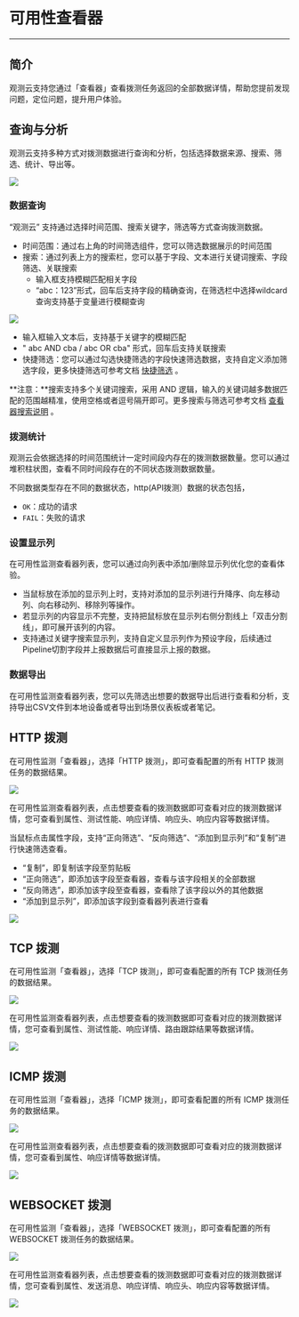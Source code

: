 # 可用性查看器
---

## 简介

观测云支持您通过「查看器」查看拨测任务返回的全部数据详情，帮助您提前发现问题，定位问题，提升用户体验。

## 查询与分析

观测云支持多种方式对拨测数据进行查询和分析，包括选择数据来源、搜索、筛选、统计、导出等。

![](img/4.dailtesting_explorer_1.png)

### 数据查询

 “观测云” 支持通过选择时间范围、搜索关键字，筛选等方式查询拨测数据。

- 时间范围：通过右上角的时间筛选组件，您可以筛选数据展示的时间范围
- 搜索：通过列表上方的搜索栏，您可以基于字段、文本进行关键词搜索、字段筛选、关联搜索
   - 输入框支持模糊匹配相关字段
   - “abc：123”形式，回车后支持字段的精确查询，在筛选栏中选择wildcard查询支持基于变量进行模糊查询

![](img/image.png)

   - 输入框输入文本后，支持基于关键字的模糊匹配
   - " abc AND cba / abc OR cba" 形式，回车后支持关联搜索
- 快捷筛选：您可以通过勾选快捷筛选的字段快速筛选数据，支持自定义添加筛选字段，更多快捷筛选可参考文档 [快捷筛选](../others/explorer-search.md#quick-filter) 。

**注意：**搜索支持多个关键词搜索，采用 AND 逻辑，输入的关键词越多数据匹配的范围越精准，使用空格或者逗号隔开即可。更多搜索与筛选可参考文档 [查看器搜索说明](../others/explorer-search.md) 。

### 拨测统计

 观测云会依据选择的时间范围统计一定时间段内存在的拨测数据数量。您可以通过堆积柱状图，查看不同时间段存在的不同状态拨测数据数量。

不同数据类型存在不同的数据状态，http(API拨测）数据的状态包括，

- `OK`：成功的请求
- `FAIL`：失败的请求

### 设置显示列

在可用性监测查看器列表，您可以通过向列表中添加/删除显示列优化您的查看体验。

- 当鼠标放在添加的显示列上时，支持对添加的显示列进行升降序、向左移动列、向右移动列、移除列等操作。
- 若显示列的内容显示不完整，支持把鼠标放在显示列右侧分割线上「双击分割线」，即可展开该列的内容。
- 支持通过关键字搜索显示列，支持自定义显示列作为预设字段，后续通过Pipeline切割字段并上报数据后可直接显示上报的数据。

### 数据导出

在可用性监测查看器列表，您可以先筛选出想要的数据导出后进行查看和分析，支持导出CSV文件到本地设备或者导出到场景仪表板或者笔记。

## HTTP 拨测

在可用性监测「查看器」，选择「HTTP 拨测」，即可查看配置的所有 HTTP 拨测任务的数据结果。

![](img/4.dailtesting_explorer_2.png)

在可用性监测查看器列表，点击想要查看的拨测数据即可查看对应的拨测数据详情，您可查看到属性、测试性能、响应详情、响应头、响应内容等数据详情。

当鼠标点击属性字段，支持“正向筛选”、“反向筛选”、“添加到显示列”和“复制”进行快速筛选查看。

- “复制”，即复制该字段至剪贴板 
- “正向筛选”，即添加该字段至查看器，查看与该字段相关的全部数据
- “反向筛选”，即添加该字段至查看器，查看除了该字段以外的其他数据
- “添加到显示列”，即添加该字段到查看器列表进行查看

![](img/4.dailtesting_explorer_3.png)

## TCP 拨测

在可用性监测「查看器」，选择「TCP 拨测」，即可查看配置的所有 TCP 拨测任务的数据结果。

![](img/4.dailtesting_explorer_4.png)

在可用性监测查看器列表，点击想要查看的拨测数据即可查看对应的拨测数据详情，您可查看到属性、测试性能、响应详情、路由跟踪结果等数据详情。

![](img/4.dailtesting_explorer_5.png)

## ICMP 拨测

在可用性监测「查看器」，选择「ICMP 拨测」，即可查看配置的所有 ICMP 拨测任务的数据结果。

![](img/4.dailtesting_explorer_7.png)

在可用性监测查看器列表，点击想要查看的拨测数据即可查看对应的拨测数据详情，您可查看到属性、响应详情等数据详情。

![](img/4.dailtesting_explorer_8.png)

## WEBSOCKET 拨测

在可用性监测「查看器」，选择「WEBSOCKET 拨测」，即可查看配置的所有 WEBSOCKET 拨测任务的数据结果。

![](img/4.dailtesting_explorer_9.png)

在可用性监测查看器列表，点击想要查看的拨测数据即可查看对应的拨测数据详情，您可查看到属性、发送消息、响应详情、响应头、响应内容等数据详情。

![](img/4.dailtesting_explorer_10.png)

